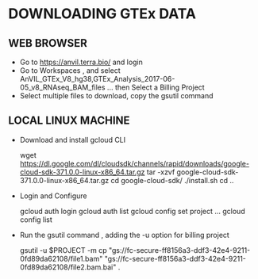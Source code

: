 # DOWNLOADING GTEx DATA #

## WEB BROWSER ##

* Go to https://anvil.terra.bio/ and login 
* Go to Workspaces , and select AnVIL_GTEx_V8_hg38,GTEx_Analysis_2017-06-05_v8_RNAseq_BAM_files ... then Select a Billing Project
* Select multiple files to download, copy the gsutil command 

## LOCAL LINUX MACHINE ##

* Download and install gcloud CLI

    wget https://dl.google.com/dl/cloudsdk/channels/rapid/downloads/google-cloud-sdk-371.0.0-linux-x86_64.tar.gz
    tar -xzvf google-cloud-sdk-371.0.0-linux-x86_64.tar.gz 
    cd google-cloud-sdk/
    ./install.sh 
    cd ..

* Login and Configure

    gcloud auth login
    gcloud auth list
    gcloud config set project ...
    gcloud config list

* Run the gsutil command , adding the -u option for billing project

    gsutil -u $PROJECT -m cp  "gs://fc-secure-ff8156a3-ddf3-42e4-9211-0fd89da62108/file1.bam" "gs://fc-secure-ff8156a3-ddf3-42e4-9211-0fd89da62108/file2.bam.bai"   .
